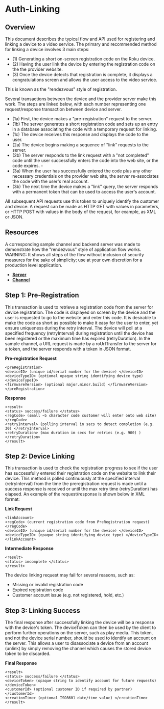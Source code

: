 # Auth-Linking

## Overview

This document describes the typical flow and API used for registering and linking a device to a video service. The primary and recommended method for linking a device involves 3 main steps:

- (1) Generating a short on-screen registration code on the Roku device.
- (2) Having the user link the device by entering the registration code on the  the provider website.
- (3) Once the device detects that registration is complete, it displays a congratulations screen and allows the user access to the video service.

This is known as the "rendezvous" style of registration.

Several transactions between the device and the provider server make this work.
The steps are linked below, with each number representing one request/response transaction between device and server.

- (1a) First, the device makes a "pre-registration" request to the server.
- (1b) The server generates a short registration code and sets up an entry in a database associating the code with a temporary request for linking.
- (1c) The device receives this response and displays the code to the user.
- (2a) The device begins making a sequence of "link" requests to the server.
- (2b) The server responds to the link request with a "not completed" code until the user successfully enters the code into the web site, or the code expires.  -
- (3a) When the user has successfully entered the code plus any other necessary credentials on the provider web site, the server re-associates the code with the user's real account.
- (3b) The next time the device makes a "link" query, the server responds with a permanent token that can be used to access the user's account.

All subsequent API requests use this token to uniquely identify the customer and device. A request can be made as HTTP GET with values in parameters, or HTTP POST with values in the body of the request, for example, as XML or JSON.

## Resources

A corresponding sample channel and backend server was made to demonstrate how the "rendezvous" style of application flow works. WARNING: It shows all steps of the flow without inclusion of security measures for the sake of simplicity; use at your own discretion for a production level application.
- [**Server**](https://github.com/rokudev/auth-linking-server)
- [**Channel**](https://github.com/rokudev/auth-linking-channel)

## Step 1: Pre-Registration

This transaction is used to retrieve a registration code from the server for device registration.  The code is displayed on screen by the device and the user is requested to go to the website and enter this code.  It is desirable to make the code as short as possible to make it easy for the user to enter, yet ensure uniqueness during the retry interval.  The device will poll at a specified frequency (retryInterval) during registration until the device has been registered or the maximum time has expired (retryDuration). In the sample channel, a URL request is made by a roUrlTransfer to the server for a token, and the server responds with a token in JSON format.

**Pre-registration Request**

 ```
 <preRegistration>
 <deviceID> (unique id/serial number for the device) </deviceID>
 <deviceTypeID> (optional opaque string identifying device type) </deviceTypeID>
 <firmwareVersion> (optional major.minor.build) </firmwareVersion>
 </preRegistration>
```

**Response**

 ```
 <result>
 <status> success/failure </status>
 <regCode> (small ~5 character code customer will enter onto web site) </regCode>
 <retryInterval> (polling interval in secs to detect completion (e.g. 30) </retryInterval>
 <retryDuration> (max duration in secs for retries (e.g. 900) ) </retryDuration>
 </result>
 ```

## Step 2: Device Linking

This transaction is used to check the registration progress to see if the user has successfully entered their registration code on the website to link their device. This method is polled continuously at the specified interval (retryInterval) from the time the preregistration request is made until a success response is received or until the max retry time (retryDuration) has elapsed. An example of the request/response is shown below in XML format:

**Link Request**

 ```
 <linkAccount>
 <regCode> (current registration code from PreRegistration request) </regCode>
 <deviceID> (unique id/serial number for the device) </deviceID>
 <deviceTypeID> (opaque string identifying device type) </deviceTypeID>
 </linkAccount>
 ```

**Intermediate Response**
 ```
 <result>
 <status> incomplete </status>
 </result>
 ```

 The device linking request may fail for several reasons, such as:

 - Missing or invalid registration code
 - Expired registration code
 - Customer account issue (e.g. not registered, hold, etc.)

## Step 3: Linking Success

The final response after successfully linking the device will be a response with
the device's token. The deviceToken can then be used by the client to perform further
operations on the server, such as play media.  This token, and not the device
serial number, should be used to identify an account on the server.  This allows
a user to disassociate a device from an account (unlink) by simply removing the
channel which causes the stored device token to be discarded.

**Final Response**

 ```
 <result>
 <status> success/failure </status>
 <deviceToken> (opaque string to identify account for future requests) </deviceToken>
 <customerId> (optional customer ID if required by partner) </customerId>
 <creationTime> (optional ISO8601 date/time value) </creationTime>
 </result>
 ```
